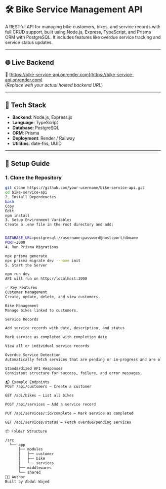 # 🛠️ Bike Service Management API

A RESTful API for managing bike customers, bikes, and service records with full CRUD support, built using Node.js, Express, TypeScript, and Prisma ORM with PostgreSQL. It includes features like overdue service tracking and service status updates.

---

## 🌐 Live Backend

🔗 [https://bike-service-api.onrender.com](https://bike-service-api.onrender.com)  
(_Replace with your actual hosted backend URL_)

---

## 🧰 Tech Stack

- **Backend**: Node.js, Express.js
- **Language**: TypeScript
- **Database**: PostgreSQL
- **ORM**: Prisma
- **Deployment**: Render / Railway
- **Utilities**: date-fns, UUID

---

## 🚀 Setup Guide

### 1. Clone the Repository

```bash
git clone https://github.com/your-username/bike-service-api.git
cd bike-service-api
2. Install Dependencies
bash
Copy
Edit
npm install
3. Setup Environment Variables
Create a .env file in the root directory and add:


DATABASE_URL=postgresql://username:password@host:port/dbname
PORT=3000
4. Run Prisma Migrations

npx prisma generate
npx prisma migrate dev --name init
5. Start the Server

npm run dev
API will run on http://localhost:3000

✅ Key Features
Customer Management
Create, update, delete, and view customers.

Bike Management
Manage bikes linked to customers.

Service Records

Add service records with date, description, and status

Mark service as completed with completion date

View all or individual service records

Overdue Service Detection
Automatically fetch services that are pending or in-progress and are older than 7 days.

Standardized API Responses
Consistent structure for success, failure, and error messages.

📬 Example Endpoints
POST /api/customers – Create a customer

GET /api/bikes – List all bikes

POST /api/services – Add a service record

PUT /api/services/:id/complete – Mark service as completed

GET /api/services/status – Fetch overdue/pending services

📦 Folder Structure

/src
  └── app
      ├── modules
      │   ├── customer
      │   ├── bike
      │   └── services
      ├── middlewares
      └── shared
🧑‍💻 Author
Built by Abdul Wajed


```
